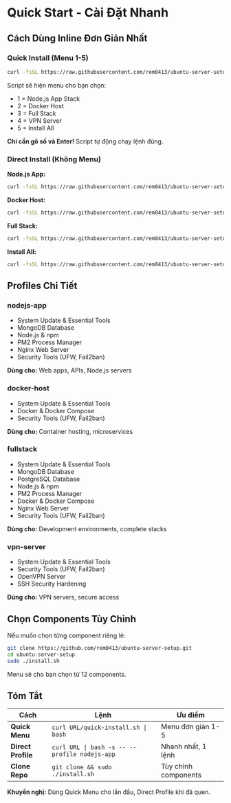 # Quick Start - Cài Đặt Nhanh

## Cách Dùng Inline Đơn Giản Nhất

### Quick Install (Menu 1-5)

```bash
curl -fsSL https://raw.githubusercontent.com/rem0413/ubuntu-server-setup/master/quick-install.sh | bash
```

Script sẽ hiện menu cho bạn chọn:
- 1 = Node.js App Stack
- 2 = Docker Host
- 3 = Full Stack
- 4 = VPN Server
- 5 = Install All

**Chỉ cần gõ số và Enter!** Script tự động chạy lệnh đúng.

### Direct Install (Không Menu)

**Node.js App:**
```bash
curl -fsSL https://raw.githubusercontent.com/rem0413/ubuntu-server-setup/master/remote-install.sh | sudo bash -s -- --profile nodejs-app
```

**Docker Host:**
```bash
curl -fsSL https://raw.githubusercontent.com/rem0413/ubuntu-server-setup/master/remote-install.sh | sudo bash -s -- --profile docker-host
```

**Full Stack:**
```bash
curl -fsSL https://raw.githubusercontent.com/rem0413/ubuntu-server-setup/master/remote-install.sh | sudo bash -s -- --profile fullstack
```

**Install All:**
```bash
curl -fsSL https://raw.githubusercontent.com/rem0413/ubuntu-server-setup/master/remote-install.sh | sudo bash -s -- --all
```

## Profiles Chi Tiết

### nodejs-app
- System Update & Essential Tools
- MongoDB Database
- Node.js & npm
- PM2 Process Manager
- Nginx Web Server
- Security Tools (UFW, Fail2ban)

**Dùng cho:** Web apps, APIs, Node.js servers

### docker-host
- System Update & Essential Tools
- Docker & Docker Compose
- Security Tools (UFW, Fail2ban)

**Dùng cho:** Container hosting, microservices

### fullstack
- System Update & Essential Tools
- MongoDB Database
- PostgreSQL Database
- Node.js & npm
- PM2 Process Manager
- Docker & Docker Compose
- Nginx Web Server
- Security Tools (UFW, Fail2ban)

**Dùng cho:** Development environments, complete stacks

### vpn-server
- System Update & Essential Tools
- Security Tools (UFW, Fail2ban)
- OpenVPN Server
- SSH Security Hardening

**Dùng cho:** VPN servers, secure access

## Chọn Components Tùy Chỉnh

Nếu muốn chọn từng component riêng lẻ:

```bash
git clone https://github.com/rem0413/ubuntu-server-setup.git
cd ubuntu-server-setup
sudo ./install.sh
```

Menu sẽ cho bạn chọn từ 12 components.

## Tóm Tắt

| Cách | Lệnh | Ưu điểm |
|------|------|---------|
| **Quick Menu** | `curl URL/quick-install.sh \| bash` | Menu đơn giản 1-5 |
| **Direct Profile** | `curl URL \| bash -s -- --profile nodejs-app` | Nhanh nhất, 1 lệnh |
| **Clone Repo** | `git clone && sudo ./install.sh` | Tùy chỉnh components |

**Khuyến nghị:** Dùng Quick Menu cho lần đầu, Direct Profile khi đã quen.
